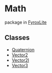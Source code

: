 # Math
package in [FyroxLite](../scripting_api.md)
## Classes
* [Quaternion](lite_math/../Math/Quaternion.md)
* [Vector2](lite_math/../Math/Vector2.md)
* [Vector2I](lite_math/../Math/Vector2I.md)
* [Vector3](lite_math/../Math/Vector3.md)
